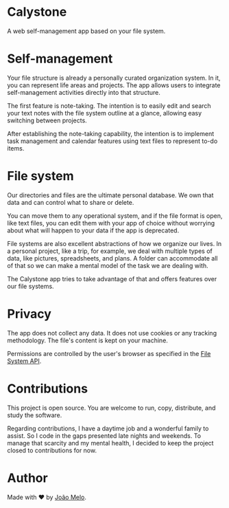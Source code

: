 # Calystone

A web self-management app based on your file system.

# Self-management

Your file structure is already a personally curated organization system. In it, you can represent life areas and projects. The app allows users to integrate self-management activities directly into that structure.

The first feature is note-taking. The intention is to easily edit and search your text notes with the file system outline at a glance, allowing easy switching between projects.

After establishing the note-taking capability, the intention is to implement task management and calendar features using text files to represent to-do items.

# File system

Our directories and files are the ultimate personal database. We own that data and can control what to share or delete. 

You can move them to any operational system, and if the file format is open, like text files, you can edit them with your app of choice without worrying about what will happen to your data if the app is deprecated.

File systems are also excellent abstractions of how we organize our lives. In a personal project, like a trip, for example, we deal with multiple types of data, like pictures, spreadsheets, and plans. A folder can accommodate all of that so we can make a mental model of the task we are dealing with.

The Calystone app tries to take advantage of that and offers features over our file systems.

# Privacy

The app does not collect any data. It does not use cookies or any tracking methodology. The file's content is kept on your machine. 

Permissions are controlled by the user's browser as specified in the [File System API](https://developer.mozilla.org/en-US/docs/Web/API/File_System_API).

# Contributions

This project is open source. You are welcome to run, copy, distribute, and study the software.

Regarding contributions, I have a daytime job and a wonderful family to assist. So I code in the gaps presented late nights and weekends. To manage that scarcity and my mental health, I decided to keep the project closed to contributions for now.

# Author

Made with ❤️ by [João Melo](http://joao.melo.plus).
